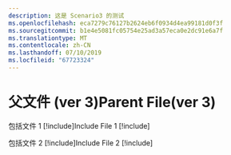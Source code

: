 ```yaml
---
description: 这是 Scenario3 的测试
ms.openlocfilehash: eca7279c76127b2624eb6f0934d4ea99181d0f3f
ms.sourcegitcommit: b1e4e5081fc05754e25ad3a57eca0e2dc91e6a7f
ms.translationtype: MT
ms.contentlocale: zh-CN
ms.lasthandoff: 07/10/2019
ms.locfileid: "67723324"
---
```

# <a name="parent-filever-3"></a><span data-ttu-id="1106c-102">父文件 (ver 3)</span><span class="sxs-lookup"><span data-stu-id="1106c-102">Parent File(ver 3)</span></span>

<span data-ttu-id="1106c-103">包括文件 1 [!include[](./includes/Scenario3_includeFile1.md)]</span><span class="sxs-lookup"><span data-stu-id="1106c-103">Include File 1 [!include[](./includes/Scenario3_includeFile1.md)]</span></span>


<span data-ttu-id="1106c-104">包括文件 2 [!include[](./includes/Scenario3_includeFile2.md)]</span><span class="sxs-lookup"><span data-stu-id="1106c-104">Include File 2 [!include[](./includes/Scenario3_includeFile2.md)]</span></span>
